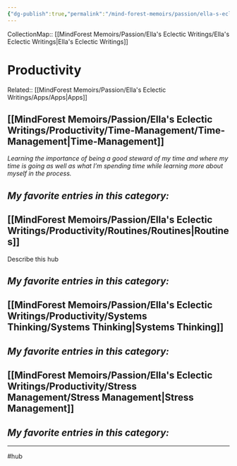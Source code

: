 ```yaml
---
{"dg-publish":true,"permalink":"/mind-forest-memoirs/passion/ella-s-eclectic-writings/productivity/productivity/"}
---
```


CollectionMap:: [[MindForest Memoirs/Passion/Ella's Eclectic Writings/Ella's Eclectic Writings\|Ella's Eclectic Writings]]
# Productivity
Related:: [[MindForest Memoirs/Passion/Ella's Eclectic Writings/Apps/Apps\|Apps]]
## [[MindForest Memoirs/Passion/Ella's Eclectic Writings/Productivity/Time-Management/Time-Management\|Time-Management]]
*Learning the importance of being a good steward of my time and where my time is going as well as what I’m spending time while learning more about myself in the process.*

*My favorite entries in this category:*
- 


## [[MindForest Memoirs/Passion/Ella's Eclectic Writings/Productivity/Routines/Routines\|Routines]]
Describe this hub

*My favorite entries in this category:*
- 


## [[MindForest Memoirs/Passion/Ella's Eclectic Writings/Productivity/Systems Thinking/Systems Thinking\|Systems Thinking]]
*My favorite entries in this category:*
- 

## [[MindForest Memoirs/Passion/Ella's Eclectic Writings/Productivity/Stress Management/Stress Management\|Stress Management]]
*My favorite entries in this category:*
- 


---
#hub
